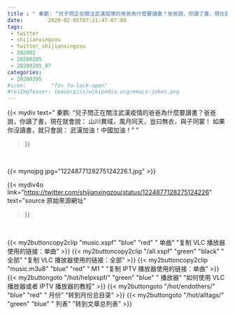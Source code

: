 ```yaml
---
title : " 秦鹏: “兒子問正在關注武漢疫情的爸爸為什麼要讀書？爸爸說，你讀了書，現在就會說：&#10;山川異域，風月同天，豈曰無衣，與子同裳！&#10;如果你沒讀書，就只會說：&#10;武漢加油！中國加油！”  "
date:        2020-02-05T07:21:47-07:00
tags:
 - twitter
 - shijianxingzou
 - twitter_shijianxingzou
 - 202002
 - 20200205
 - 20200205_07
categories:
 - 20200205
#icon:        "fas fa-lock-open"
#resImgTeaser: teaserpics/wikipedia.org/emacs-jokes.png
---
```


{{< mydiv text=" 秦鹏: “兒子問正在關注武漢疫情的爸爸為什麼要讀書？爸爸說，你讀了書，現在就會說：&#10;山川異域，風月同天，豈曰無衣，與子同裳！&#10;如果你沒讀書，就只會說：&#10;武漢加油！中國加油！”  "
>}}
<br>


 {{< mynojpg jpg="1224877128275124226.1.jpg" >}}<br> 



{{< mydiv4o link="https://twitter.com/shijianxingzou/status/1224877128275124226"
text="source 原始來源網址"
>}}


<br>





{{< my2buttoncopy2clip "music.xspf"        "blue"   "red"    " 单曲"  "复制 VLC 播放器使用的链接：单曲" >}} {{< my2buttoncopy2clip "/all.xspf"         "green"  "black"  " 全部"  "复制 VLC 播放器使用的链接：全部" >}} {{< my2buttoncopy2clip "music.m3u8"        "blue"   "red"    " M1 "    "复制 IPTV 播放器使用的链接：单曲" >}} {{< my2buttongoto      "/hot/helpxspf/"    "green"  "blue"   " 播放器" "如何使用 VLC 播放器或者 IPTV 播放器的教程" >}} {{< my2buttongoto      "/hot/endothers/"   "blue"   "red"    " 月份"   "转到月份总目录" >}} {{< my2buttongoto      "/hot/alltags/"     "green"  "blue"   " 列表"   "转到文章总列表" >}} 
